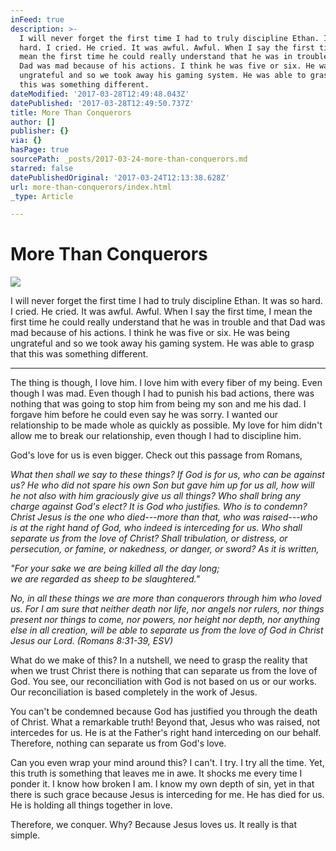 ```yaml
---
inFeed: true
description: >-
  I will never forget the first time I had to truly discipline Ethan. It was so
  hard. I cried. He cried. It was awful. Awful. When I say the first time, I
  mean the first time he could really understand that he was in trouble and that
  Dad was mad because of his actions. I think he was five or six. He was being
  ungrateful and so we took away his gaming system. He was able to grasp that
  this was something different.
dateModified: '2017-03-28T12:49:48.043Z'
datePublished: '2017-03-28T12:49:50.737Z'
title: More Than Conquerors
author: []
publisher: {}
via: {}
hasPage: true
sourcePath: _posts/2017-03-24-more-than-conquerors.md
starred: false
datePublishedOriginal: '2017-03-24T12:13:38.628Z'
url: more-than-conquerors/index.html
_type: Article

---
```

# More Than Conquerors
![](https://the-grid-user-content.s3-us-west-2.amazonaws.com/d38b0463-2cdb-4051-b6b6-c84864ce04c7.jpg)

I will never forget the first time I had to truly discipline Ethan. It was so hard. I cried. He cried. It was awful. Awful. When I say the first time, I mean the first time he could really understand that he was in trouble and that Dad was mad because of his actions. I think he was five or six. He was being ungrateful and so we took away his gaming system. He was able to grasp that this was something different.

---

The thing is though, I love him. I love him with every fiber of my being. Even though I was mad. Even though I had to punish his bad actions, there was nothing that was going to stop him from being my son and me his dad. I forgave him before he could even say he was sorry. I wanted our relationship to be made whole as quickly as possible. My love for him didn't allow me to break our relationship, even though I had to discipline him.

God's love for us is even bigger. Check out this passage from Romans,

_What then shall we say to these things? If God is for us, who can be against us? He who did not spare his own Son but gave him up for us all, how will he not also with him graciously give us all things? Who shall bring any charge against God's elect? It is God who justifies. Who is to condemn? Christ Jesus is the one who died---more than that, who was raised---who is at the right hand of God, who indeed is interceding for us. Who shall separate us from the love of Christ? Shall tribulation, or distress, or persecution, or famine, or nakedness, or danger, or sword? As it is written,_

_"For your sake we are being killed all the day long;  
we are regarded as sheep to be slaughtered."_

_No, in all these things we are more than conquerors through him who loved us. For I am sure that neither death nor life, nor angels nor rulers, nor things present nor things to come, nor powers, nor height nor depth, nor anything else in all creation, will be able to separate us from the love of God in Christ Jesus our Lord. (Romans 8:31-39, ESV)_

What do we make of this? In a nutshell, we need to grasp the reality that when we trust Christ there is nothing that can separate us from the love of God. You see, our reconciliation with God is not based on us or our works. Our reconciliation is based completely in the work of Jesus.

You can't be condemned because God has justified you through the death of Christ. What a remarkable truth! Beyond that, Jesus who was raised, not intercedes for us. He is at the Father's right hand interceding on our behalf. Therefore, nothing can separate us from God's love.

Can you even wrap your mind around this? I can't. I try. I try all the time. Yet, this truth is something that leaves me in awe. It shocks me every time I ponder it. I know how broken I am. I know my own depth of sin, yet in that there is such grace because Jesus is interceding for me. He has died for us. He is holding all things together in love.

Therefore, we conquer. Why? Because Jesus loves us. It really is that simple.